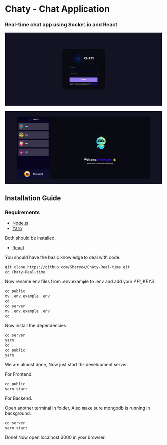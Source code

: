 # Chaty - Chat Application 

### Real-time chat app using Socket.io and React
![login page](./images/login.png)


![Chats page](./images/chat.png)

## Installation Guide

### Requirements
- [Node.js](https://nodejs.org/en/download)
- [Yarn](https://classic.yarnpkg.com/lang/en/docs/install/#windows-stable)

Both should be installed.

- [React](https://react.dev/learn)

You should have the basic knowledge to deal with code.

```shell
git clone https://github.com/Sheryoo/Chaty-Real-time.git
cd Chaty-Real-time
```
Now rename env files from .env.example to .env and add your *API_KEYS*
```shell
cd public
mv .env.example .env
cd ..
cd server
mv .env.example .env
cd ..
```

Now install the dependencies
```shell
cd server
yarn
cd ..
cd public
yarn
```
We are almost done, Now just start the development server.

For Frontend.
```shell
cd public
yarn start
```
For Backend.

Open another terminal in folder, Also make sure mongodb is running in background.
```shell
cd server
yarn start
```

Done! Now open localhost:3000 in your browser.
